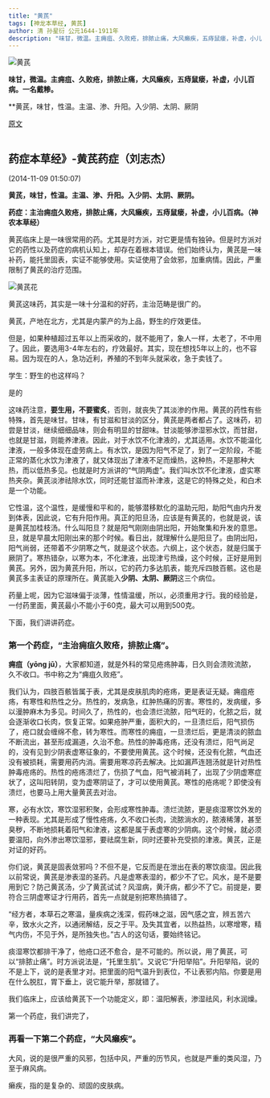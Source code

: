 ```yaml
---
title: "黄芪"
tags: [神龙本草经, 黄芪]
author: 清 孙星衍 公元1644-1911年
description: "味甘，微温。主痈疽、久败疮，排脓止痛，大风癞疾，五痔鼠瘘，补虚，小儿百病。一名戴糁。"
---
```

![黄芪](/tcm/assets/images/posts/神龙本草经/上经/上草上品/黄芪.jpg)



**味甘，微温。主痈疽、久败疮，排脓止痛，大风癞疾，五痔鼠瘘，补虚，小儿百病。一名戴糁。**

**黄芪，味甘，性温。主温、渗、升阳。入少阴、太阴、厥阴



[原文](http://blog.sina.com.cn/s/blog_5e8a72a80102vddp.html)

<iframe id="ckctlFrame" src="http://beacon.sina.com.cn/ckctl.html" scrolling="no" style="OVERFLOW: hidden; HEIGHT: 0px; WIDTH: 1px" frameborder="0"></iframe>

## 药症本草经》-黄芪药症（刘志杰）

(2014-11-09 01:50:07)



**黄芪，味甘，性温。主温、渗、升阳。入少阴、太阴、厥阴。**

**药症：主治痈疽久败疮，排脓止痛，大风癞疾，五痔鼠瘘，补虚，小儿百病。（神农本草经）**

黄芪临床上是一味很常用的药。尤其是时方派，对它更是情有独钟。但是时方派对它的药性以及药症的病机认知上，却存在着根本错误。他们始终认为，黄芪是一味补药，能托里固表，实证不能够使用。实证使用了会敛邪，加重病情。因此，严重限制了黄芪的治疗范围。



 ![黄芪花](/tcm/assets/images/posts/神龙本草经/上经/上草上品/黄芪花.jpg)



黄芪这味药，其实是一味十分温和的好药，主治范畴是很广的。

黄芪，产地在北方，尤其是内蒙产的为上品，野生的疗效更佳。

但是，如果种植超过五年以上而采收的，就不能用了，象人一样，太老了，不中用了。因此，要选用3-4年左右的，疗效最好。其实，现在想找5年以上的，也不容易。因为现在的人，急功近利，养殖的不到年头就采收，急于卖钱了。

学生：野生的也这样吗？

是的



这味药注意，**要生用，不要蜜炙**，否则，就丧失了其淡渗的作用。黄芪的药性有些特殊，首先是味甘。甘味，有甘滋和甘淡的区分，黄芪是两者都占了。这味药，初尝是甘淡，继续细细品味，则会有明显的甘甜味。甘淡能够渗湿邪水饮，而甘甜，也就是甘滋，则能养津液。因此，对于水饮不化津液的，尤其适用。水饮不能温化津液，一般多体现在虚劳病上。有水饮，是因为阳气不足了，到了一定阶段，不能正常的蒸化水饮为津液了，就又体现出了津液不足而燥热，这种热，不是那种大热，而以低热多见。也就是时方派讲的“气阴两虚”。我们叫水饮不化津液，虚实寒热夹杂。黄芪淡渗祛除水饮，同时还能甘滋而补津液，这是它的特殊之处，和白术是一个功能。

它性温，这个温性，是缓慢和平和的，能够潜移默化的温助元阳，助阳气由内升发到体表，因此说，它有升阳作用。真正的阳旦汤，应该是有黄芪的，也就是说，该是黄芪加桂枝汤。什么叫阳旦？就是阳气刚刚由阴出阳，开始聚集和升发的意思。旦，就是早晨太阳刚出来的那个时候。看日出，就理解什么是阳旦了。由阴出阳，阳气尚弱，还带着不少阴寒之气，就是这个状态。六纲上，这个状态，就是归属于厥阴了。寒热错杂，以寒为本，不化津液，出现津亏热燥，这个时候，正好是用到黄芪。另外，因为黄芪升阳，所以，它的药力多达肌表，能充斥四肢百骸。这也是黄芪多主表证的原理所在。黄芪能入**少阴、太阴、厥阴**这三个病位。

药量上呢，因为它滋味偏于淡薄，性情温缓，所以，必须重用才行。我的经验是，一付药里面，黄芪最小不能小于60克，最大可以用到500克。

 

下面，我们讲讲药症。

### 第一个药症，“主治痈疽久败疮，排脓止痛”。

**痈疽（yōng jū）**，大家都知道，就是外科的常见疮疡肿毒，日久则会溃败流脓，久不收口。书中称之为“痈疽久败疮”。

我们认为，四肢百骸皆属于表，尤其是皮肤肌肉的疮疡，更是表证无疑。痈疽疮疡，有寒性和热性之分。热性的，发病急，红肿热痛的厉害。寒性的，发病缓，多以漫肿麻木为多见。时间久了，热性的，也会溃烂流脓，阳气旺的，化脓之后，就会逐渐收口长肉，恢复正常。如果疮肿严重，面积大的，一旦溃烂后，阳气损伤了，疮口就会缠绵不愈，转为寒性。而寒性的痈疽，一旦溃烂后，更是清淡的脓血不断流出，甚至形成漏道，久治不愈。热性的肿毒疮疡，还没有溃烂，阳气尚足的，没有见到少阴表虚寒征象的，不要使用黄芪。这个时候，还没有化脓，气血还没有被损耗，需要用药内消。需要用寒凉药去解决。比如漏芦连翘汤就是针对热性肿毒疮疡的。热性的疮疡溃烂了，伤损了气血，阳气被消耗了，出现了少阴虚寒症状了，这叫阳转阴，变为虚寒阴证了，才可以使用黄芪。寒性的疮疡呢？即使没有溃烂，也要马上用大量黄芪去对治。

寒，必有水饮，寒饮湿邪积聚，会形成寒性肿毒。溃烂流脓，更是痰湿寒饮外发的一种表现。尤其是形成了慢性疮疡，久不收口长肉，流脓淌水的，脓液稀薄，甚至臭秽，不断地损耗着阳气和津液，这都是属于表虚寒的少阴病。这个时候，就必须要温阳，向外渗出寒饮湿邪，要祛腐生新，同时还要补充受损的津液。黄芪，正是对证的好药。

你们说，黄芪是固表敛邪吗？不但不是，它反而是在泄出在表的寒饮痰湿。因此我以前常说，黄芪是渗表湿的圣药。凡是虚寒表湿的，都少不了它。风水，是不是要用到它？防己黄芪汤，少了黄芪试试？风湿病，黄汗病，都少不了它。前提是，要符合三阴虚寒证才行用药，首先一点就是别把寒热搞错了。

“经方者，本草石之寒温，量疾病之浅深，假药味之滋，因气感之宜，辨五苦六辛，致水火之齐，以通闭解结，反之于平。及失其宜者，以热益热，以寒增寒，精气内伤，不见于外，是所独失也。”古人的这句话，要始终铭记。

痰湿寒饮都排干净了，他疮口还不愈合，是不可能的。所以说，用了黄芪，可以“排脓止痛”。时方派说法是，“托里生肌”。又说它“升阳举陷”。升阳举陷，说的不是上下，说的是表里才对。把里面的阳气温升到表位，不让表邪内陷。你要是用在什么脱肛，胃下垂上，说它能升举，那就错了。



我们临床上，应该给黄芪下一个功能定义，即：温阳解表，渗湿祛风，利水润燥。

第一个药症，我们讲完了，

 

### 再看一下第二个药症，“大风癞疾”。

大风，说的是很严重的风邪，包括中风，严重的历节风，也就是严重的类风湿，乃至于麻风病。

癞疾，指的是复杂的、顽固的皮肤病。


